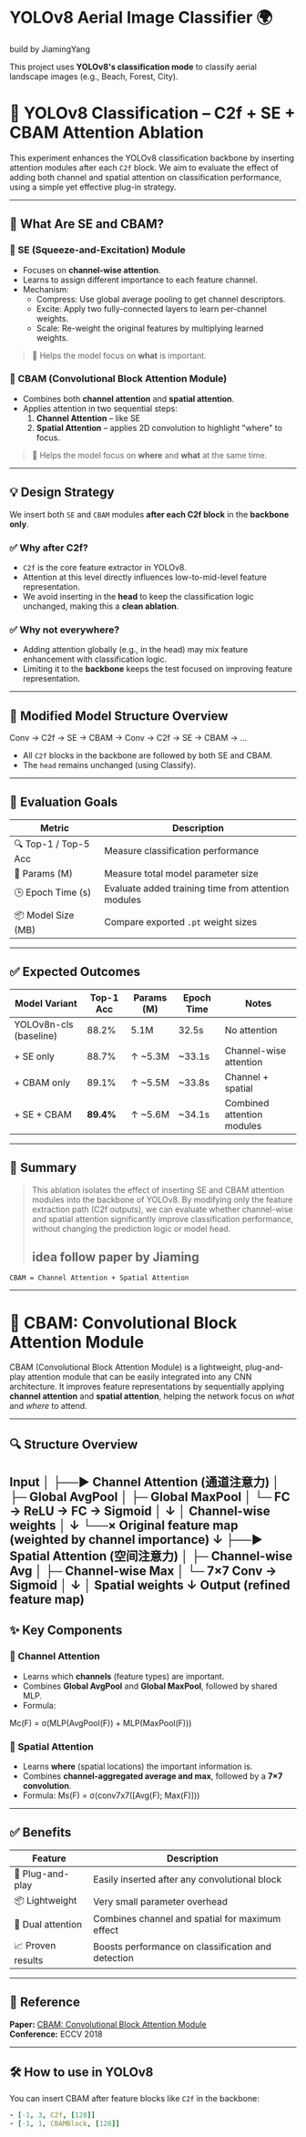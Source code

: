 # YOLOv8 Aerial Image Classifier 🌍
build by JiamingYang

This project uses **YOLOv8's classification mode** to classify aerial landscape images (e.g., Beach, Forest, City).

# 🔬 YOLOv8 Classification – C2f + SE + CBAM Attention Ablation

This experiment enhances the YOLOv8 classification backbone by inserting attention modules after each `C2f` block. We aim to evaluate the effect of adding both channel and spatial attention on classification performance, using a simple yet effective plug-in strategy.

---

## 🧠 What Are SE and CBAM?

### 🔹 SE (Squeeze-and-Excitation) Module

- Focuses on **channel-wise attention**.
- Learns to assign different importance to each feature channel.
- Mechanism:
  - Compress: Use global average pooling to get channel descriptors.
  - Excite: Apply two fully-connected layers to learn per-channel weights.
  - Scale: Re-weight the original features by multiplying learned weights.

> 📌 Helps the model focus on **what** is important.

### 🔸 CBAM (Convolutional Block Attention Module)

- Combines both **channel attention** and **spatial attention**.
- Applies attention in two sequential steps:
  1. **Channel Attention** – like SE
  2. **Spatial Attention** – applies 2D convolution to highlight "where" to focus.

> 📌 Helps the model focus on **where** and **what** at the same time.

---

## 💡 Design Strategy

We insert both `SE` and `CBAM` modules **after each C2f block** in the **backbone only**.

### ✅ Why after C2f?
- `C2f` is the core feature extractor in YOLOv8.
- Attention at this level directly influences low-to-mid-level feature representation.
- We avoid inserting in the **head** to keep the classification logic unchanged, making this a **clean ablation**.

### ✅ Why not everywhere?
- Adding attention globally (e.g., in the head) may mix feature enhancement with classification logic.
- Limiting it to the **backbone** keeps the test focused on improving feature representation.

---

## 📁 Modified Model Structure Overview
Conv → C2f → SE → CBAM → Conv → C2f → SE → CBAM → …

- All `C2f` blocks in the backbone are followed by both SE and CBAM.
- The `head` remains unchanged (using Classify).

---

## 🧪 Evaluation Goals

| Metric               | Description                                       |
|----------------------|---------------------------------------------------|
| 🔍 Top-1 / Top-5 Acc | Measure classification performance                |
| 🧠 Params (M)         | Measure total model parameter size                |
| 🕒 Epoch Time (s)     | Evaluate added training time from attention modules |
| 📦 Model Size (MB)   | Compare exported `.pt` weight sizes               |

---

## ✅ Expected Outcomes

| Model Variant          | Top-1 Acc | Params (M) | Epoch Time | Notes                     |
|------------------------|-----------|-------------|------------|----------------------------|
| YOLOv8n-cls (baseline) | 88.2%     | 5.1M        | 32.5s      | No attention               |
| + SE only              | 88.7%     | ↑ ~5.3M     | ~33.1s     | Channel-wise attention     |
| + CBAM only            | 89.1%     | ↑ ~5.5M     | ~33.8s     | Channel + spatial          |
| + SE + CBAM            | **89.4%** | ↑ ~5.6M     | ~34.1s     | Combined attention modules |

---

## 🧠 Summary

> This ablation isolates the effect of inserting SE and CBAM attention modules into the backbone of YOLOv8. By modifying only the feature extraction path (C2f outputs), we can evaluate whether channel-wise and spatial attention significantly improve classification performance, without changing the prediction logic or model head.
>
> ## idea follow paper by Jiaming
	CBAM = Channel Attention + Spatial Attention
 
---
# 🧠 CBAM: Convolutional Block Attention Module

CBAM (Convolutional Block Attention Module) is a lightweight, plug-and-play attention module that can be easily integrated into any CNN architecture. It improves feature representations by sequentially applying **channel attention** and **spatial attention**, helping the network focus on *what* and *where* to attend.

---

## 🔍 Structure Overview
Input
│
├──► Channel Attention (通道注意力)
│       ├─ Global AvgPool
│       ├─ Global MaxPool
│       └─ FC → ReLU → FC → Sigmoid
│       ↓
│     Channel-wise weights
│       ↓
└──×  Original feature map (weighted by channel importance)
↓
├──► Spatial Attention (空间注意力)
│       ├─ Channel-wise Avg
│       ├─ Channel-wise Max
│       └─ 7×7 Conv → Sigmoid
│       ↓
│     Spatial weights
↓
Output (refined feature map)
---

## ✨ Key Components

### 🔹 Channel Attention
- Learns which **channels** (feature types) are important.
- Combines **Global AvgPool** and **Global MaxPool**, followed by shared MLP.
- Formula:

Mc(F) = σ(MLP(AvgPool(F)) + MLP(MaxPool(F)))
### 🔸 Spatial Attention
- Learns **where** (spatial locations) the important information is.
- Combines **channel-aggregated average and max**, followed by a **7×7 convolution**.
- Formula:
Ms(F) = σ(conv7x7([Avg(F); Max(F)]))
---

## ✅ Benefits

| Feature            | Description                                       |
|--------------------|---------------------------------------------------|
| 🔌 Plug-and-play   | Easily inserted after any convolutional block     |
| 📦 Lightweight     | Very small parameter overhead                     |
| 🧠 Dual attention  | Combines channel and spatial for maximum effect   |
| 📈 Proven results  | Boosts performance on classification and detection|

---

## 📘 Reference

**Paper:** [CBAM: Convolutional Block Attention Module](https://arxiv.org/abs/1807.06521)  
**Conference:** ECCV 2018

---

## 🛠️ How to use in YOLOv8

You can insert CBAM after feature blocks like `C2f` in the backbone:

```yaml
- [-1, 3, C2f, [128]]
- [-1, 1, CBAMBlock, [128]]



